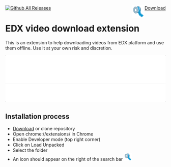 <span>
  <a style="display: inline" href="/carlosvega/edx-video-extension/blob/master"><img alt="Github All Releases" src="https://img.shields.io/github/downloads/carlosvega/edx-video-extension/total.svg"></a>
  <a style="float: right" href="https://github.com/carlosvega/edx-video-extension/archive/0.9.zip">Download</a>
</span>

<img align="right" src="icon.png" width="40" />

# EDX video download extension

This is an extension to help downloading videos from EDX platform and use them offline. Use it at your own risk and discretion.

<img src="docs/example.gif" width="600" />

## Installation process

- <a href="https://github.com/carlosvega/edx-video-extension/archive/0.9.zip">Download</a> or clone repository 
- Open chrome://extensions/ in Chrome
- Enable Developer mode (top right corner)
- Click on Load Unpacked
- Select the folder
- An icon should appear on the right of the search bar <img src="icon.png" width="25" />
